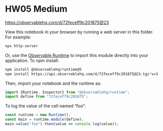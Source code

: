 # HW05 Medium

https://observablehq.com/d/72feceff9c201875@23

View this notebook in your browser by running a web server in this folder. For
example:

~~~sh
npx http-server
~~~

Or, use the [Observable Runtime](https://github.com/observablehq/runtime) to
import this module directly into your application. To npm install:

~~~sh
npm install @observablehq/runtime@5
npm install https://api.observablehq.com/d/72feceff9c201875@23.tgz?v=3
~~~

Then, import your notebook and the runtime as:

~~~js
import {Runtime, Inspector} from "@observablehq/runtime";
import define from "72feceff9c201875";
~~~

To log the value of the cell named “foo”:

~~~js
const runtime = new Runtime();
const main = runtime.module(define);
main.value("foo").then(value => console.log(value));
~~~
